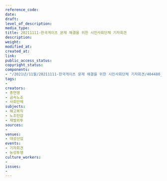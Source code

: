 ```yaml
---
reference_code: 
date: 
draft: 
level_of_description: 
media_type: 
title: 20211111-한국게이츠 문제 해결을 위한 시민사회단체 기자회견
description: 
weight: 
modified_at: 
created_at: 
link: 
public_access_status: 
copyright_status: 
components:
- "/2021년/11월/20211111-한국게이츠 문제 해결을 위한 시민사회단체 기자회견/404480_64066_2237.jpg"
tags:
- 
creators:
- 총연맹
- 금속노조
- 사회단체
subjects:
- 해고복직
- 노조탄압
- 재벌외투
sources:
- 
venues:
- 대성산업
events:
- 기자회견
- 농성투쟁
culture_workers:
- 
issues:
- 
---
```

